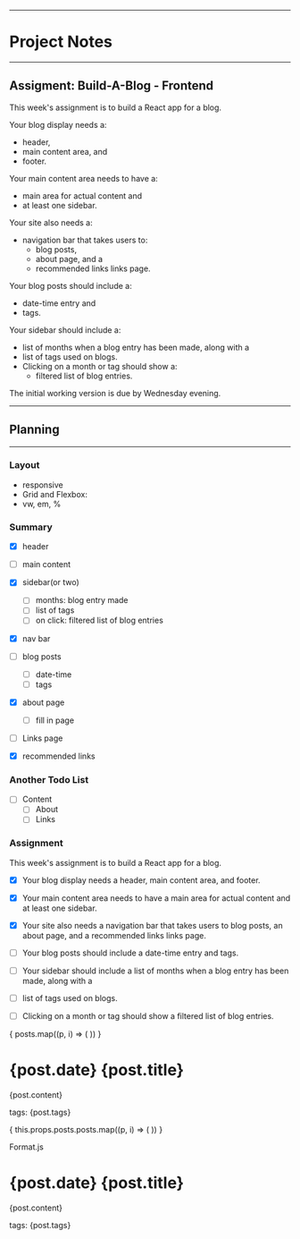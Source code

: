 ****
# __Project Notes__
****

## Assigment: Build-A-Blog - Frontend

This week's assignment is to build a React app for a blog.

Your blog display needs a:
  - header,
  - main content area, and
  - footer.

Your main content area needs to have a:
  - main area for actual content and
  - at least one sidebar.

Your site also needs a:
  - navigation bar that takes users to:
    - blog posts,
    - about page, and a
    - recommended links links page.

Your blog posts should include a:
  - date-time entry and
  - tags.

Your sidebar should include a:
  - list of months when a blog entry has been made, along with a
  - list of tags used on blogs.
  - Clicking on a month or tag should show a:
    - filtered list of blog entries.

The initial working version is due by Wednesday evening.

****
## Planning
****
### Layout
- responsive
- Grid and Flexbox:
- vw, em, %

### Summary
- [x] header
- [ ] main content
- [x] sidebar(or two)  
  - [ ] months: blog entry made
  - [ ] list of tags
  - [ ] on click: filtered list of blog entries  
- [x] nav bar
- [ ] blog posts
  - [ ] date-time
  - [ ] tags
- [x] about page
  - [ ] fill in page
- [ ] Links page
- [x] recommended links


### Another Todo List
- [ ] Content
  - [ ] About
  - [ ] Links

### Assignment
This week's assignment is to build a React app for a blog.

- [x] Your blog display needs a header, main content area, and footer.
- [x] Your main content area needs to have a main area for actual content and at least one sidebar.
- [x] Your site also needs a navigation bar that takes users to blog posts, an about page, and a recommended links links page.
- [ ] Your blog posts should include a date-time entry and tags.
- [ ] Your sidebar should include a list of months when a blog entry has been made, along with a
- [ ] list of tags used on blogs.
- [ ] Clicking on a month or tag should show a filtered list of blog entries.



{
posts.map((p, i) => (
  <Format key={i} post={p}/>
))
}




<div>
  <h1>{post.date} {post.title} </h1>
  <div className="styling-for-the-post">
    <p>
      {post.content}
    </p>
    <p>
      tags: {post.tags}
    </p>
  </div>
</div>





{
this.props.posts.posts.map((p, i) => (
  <Format key={i} post={p}/>
))
}

Format.js
<div>
  <h1>{post.date} {post.title} </h1>
  <div className="styling-for-the-post">
    <p>
      {post.content}
    </p>
    <p>
      tags: {post.tags}
    </p>
  </div>
</div>
